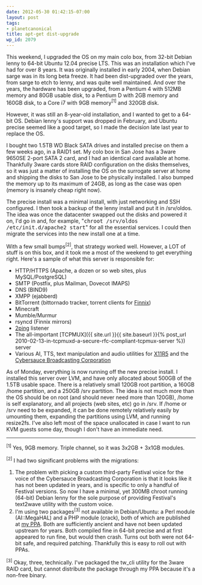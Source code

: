 ```yaml
---
date: 2012-05-30 01:42:15-07:00
layout: post
tags:
- planetcanonical
title: apt-get dist-upgrade
wp_id: 2079
---
```

This weekend, I upgraded the OS on my main colo box, from 32-bit Debian lenny to 64-bit Ubuntu 12.04 precise LTS. This was an installation which I've had for over 8 years. It was originally installed in early 2004, when Debian sarge was in its long beta freeze. It had been dist-upgraded over the years, from sarge to etch to lenny, and was quite well maintained. And over the years, the hardware has been upgraded, from a Pentium 4 with 512MB memory and 80GB usable disk, to a Pentium D with 2GB memory and 160GB disk, to a Core i7 with 9GB memory<sup>[1]</sup> and 320GB disk.

However, it was still an 8-year-old installation, and I wanted to get to a 64-bit OS. Debian lenny's support was dropped in February, and Ubuntu precise seemed like a good target, so I made the decision late last year to replace the OS.

I bought two 1.5TB WD Black SATA drives and installed precise on them a few weeks ago, in a RAID1 set. My colo box in San Jose has a 3ware 9650SE 2-port SATA 2 card, and I had an identical card available at home. Thankfully 3ware cards store RAID configuration on the disks themselves, so it was just a matter of installing the OS on the surrogate server at home and shipping the disks to San Jose to be physically installed. I also bumped the memory up to its maximum of 24GB, as long as the case was open (memory is insanely cheap right now).

The precise install was a minimal install, with just networking and SSH configured. I then took a backup of the lenny install and put it in /srv/oldos. The idea was once the datacenter swapped out the disks and powered it on, I'd go in and, for example, "<tt>chroot /srv/oldos /etc/init.d/apache2 start</tt>" for all the essential services. I could then migrate the services into the new install one at a time.

With a few small bumps<sup>[2]</sup>, that strategy worked well. However, a LOT of stuff is on this box, and it took me a most of the weekend to get everything right. Here's a sample of what this server is responsible for:

  * HTTP/HTTPS (Apache, a dozen or so web sites, plus MySQL/PostgreSQL)
  * SMTP (Postfix, plus Mailman, Dovecot IMAPS)
  * DNS (BIND9)
  * XMPP (ejabberd)
  * BitTorrent (bittornado tracker, torrent clients for [Finnix](https://www.finnix.org/))
  * Minecraft
  * Mumble/Murmur
  * rsyncd (Finnix mirrors)
  * [2ping](https://www.finnie.org/software/2ping/) listener
  * The all-important [TCPMUX]({{ site.url }}{{ site.baseurl }}{% post_url 2010-02-13-in-tcpmuxd-a-secure-rfc-compliant-tcpmux-server %}) server
  * Various AI, TTS, text manipulation and audio utilities for [X11R5](https://www.x11r5.com/) and the [Cybersauce Broadcasting Corporation](https://www.x11r5.com/radio/)

As of Monday, everything is now running off the new precise install. I installed this server over LVM, and have only allocated about 500GB of the 1.5TB usable space. There is a relatively small 120GB root partition, a 160GB /home partition, and a 250GB /srv partition. The idea is not much more than the OS should be on root (and should never need more than 120GB), /home is self explanatory, and all projects (web sites, etc) go in /srv. If /home or /srv need to be expanded, it can be done remotely relatively easily by umounting them, expanding the partitions using LVM, and running resize2fs. I've also left most of the space unallocated in case I want to run KVM guests some day, though I don't have an immediate need.

* * *

<sup>[1]</sup> Yes, 9GB memory. Triple channel, so it was 3x2GB + 3x1GB modules.
  
<sup>[2]</sup> I had two significant problems with the migrations:</p> 

  1. The problem with picking a custom third-party Festival voice for the voice of the Cybersauce Broadcasting Corporation is that it looks like it has not been updated in years, and is specific to only a handful of Festival versions. So now I have a minimal, yet 300MB chroot running (64-bit) Debian lenny for the sole purpose of providing Festival's text2wave utility with the custom voice.
  2. I'm using two packages<sup>[3]</sup> not available in Debian/Ubuntu: a Perl module (AI::MegaHAL) and a PHP module (crack), both of which are published at [my PPA](https://launchpad.net/~fo0bar/+archive/colobox). Both are sufficiently ancient and have not been updated upstream for years. Both compiled fine in 64-bit precise and at first appeared to run fine, but would then crash. Turns out both were not 64-bit safe, and required patching. Thankfully this is easy to roll out with PPAs.

<sup>[3]</sup> Okay, three, technically. I've packaged the tw_cli utility for the 3ware RAID card, but cannot distribute the package through my PPA because it's a non-free binary.
